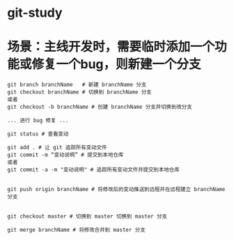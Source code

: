 # git-study


# 场景：主线开发时，需要临时添加一个功能或修复一个bug，则新建一个分支
	git branch branchName	# 新建 branchName 分支
	git checkout branchName	# 切换到 branchName 分支
	或者
	git checkout -b branchName # 创建 branchName 分支并切换到改分支
	
	... 进行 bug 修复 ...
	
	git status # 查看变动
	
	git add . # 让 git 追踪所有变动文件
	git commit -m “变动说明” # 提交到本地仓库
	或者
	git commit -a -m "变动说明" # 追踪所有变动文件并提交到本地仓库
	
	
	git push origin branchName # 将修改后的变动推送到远程并在远程建立 branchName 分支
	
	
	git checkout master # 切换到 master 切换到 master 分支
	
	git merge branchName # 将修改合并到 master 分支